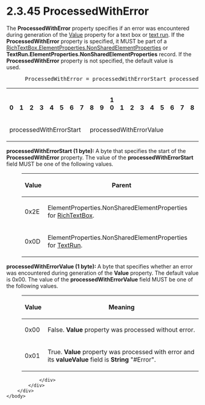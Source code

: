 <html dir="LTR" xmlns:mshelp="http://msdn.microsoft.com/mshelp" xmlns:ddue="http://ddue.schemas.microsoft.com/authoring/2003/5" xmlns:xlink="http://www.w3.org/1999/xlink" xmlns:tool="http://www.microsoft.com/tooltip">
    <head>
        <meta http-equiv="Content-Type" content="text/html; CHARSET=utf-8"></meta>
        <meta name="save" content="history"></meta>
        <title>2.3.45 ProcessedWithError</title>
        <xml>
            <mshelp:toctitle title="2.3.45 ProcessedWithError"></mshelp:toctitle>
            <mshelp:rltitle title="[MS-RPL]: ProcessedWithError"></mshelp:rltitle>
            <mshelp:keyword index="A" term="b98627ed-202b-42ab-ad85-e676fe6757e2"></mshelp:keyword>
            <mshelp:attr name="DCSext.ContentType" value="open specification"></mshelp:attr>
            <mshelp:attr name="AssetID" value="b98627ed-202b-42ab-ad85-e676fe6757e2"></mshelp:attr>
            <mshelp:attr name="TopicType" value="kbRef"></mshelp:attr>
            <mshelp:attr name="DCSext.Title" value="[MS-RPL]: ProcessedWithError" />
        </xml>
    </head>
    <body>
        <div id="header">
            <h1 class="heading">2.3.45 ProcessedWithError</h1>
        </div>
        <div id="mainSection">
            <div id="mainBody">
                <div id="allHistory" class="saveHistory"></div>
                <div id="sectionSection0" class="section" name="collapseableSection">
                    

<p>The <b>ProcessedWithError</b> property specifies if an error
was encountered during generation of the <a href="3f7eea86-e226-47e0-bcc0-0b71b90172e1.md">Value</a> property for a text
box or <a href="75ae48f7-746b-4b41-919c-6699fa28b3ef.md#gt_393612a7-9552-48b0-abf6-0371dbd6d553">text run</a>. If the <b>ProcessedWithError</b>
property is specified, it MUST be part of a <a href="1b1b7882-84bb-47d4-a3d2-b020b8d23d7a.md">RichTextBox.ElementProperties.NonSharedElementProperties</a>
or <b>TextRun.ElementProperties.NonSharedElementProperties</b> record. If the <b>ProcessedWithError</b>
property is not specified, the default value is used.          </p>

<dl>
<dd>
<div><pre> ProcessedWithError = processedWithErrorStart processedWithErrorValue
</pre></div>
</dd></dl>

<table>
 <tr>
  <th><p><br>0</p></th>
  <th><p><br>1</p></th>
  <th><p><br>2</p></th>
  <th><p><br>3</p></th>
  <th><p><br>4</p></th>
  <th><p><br>5</p></th>
  <th><p><br>6</p></th>
  <th><p><br>7</p></th>
  <th><p><br>8</p></th>
  <th><p><br>9</p></th>
  <th><p>1<br>0</p></th>
  <th><p><br>1</p></th>
  <th><p><br>2</p></th>
  <th><p><br>3</p></th>
  <th><p><br>4</p></th>
  <th><p><br>5</p></th>
  <th><p><br>6</p></th>
  <th><p><br>7</p></th>
  <th><p><br>8</p></th>
  <th><p><br>9</p></th>
  <th><p>2<br>0</p></th>
  <th><p><br>1</p></th>
  <th><p><br>2</p></th>
  <th><p><br>3</p></th>
  <th><p><br>4</p></th>
  <th><p><br>5</p></th>
  <th><p><br>6</p></th>
  <th><p><br>7</p></th>
  <th><p><br>8</p></th>
  <th><p><br>9</p></th>
  <th><p>3<br>0</p></th>
  <th><p><br>1</p></th>
 </tr>
 <tr>
  <td colspan="8">
  <p>processedWithErrorStart</p>
  </td>
  <td colspan="8">
  <p>processedWithErrorValue</p>
  </td>
  
 </tr>
</table>

<p><b>processedWithErrorStart (1 byte): </b>A byte that
specifies the start of the <b>ProcessedWithError</b> property. The value of the
<b>processedWithErrorStart</b> field MUST be one of the following values.</p>

<dl>
<dd>
<table>
 <thead>
  <tr>
   <th>
   <p>Value</p>
   </th>
   <th>
   <p>Parent</p>
   </th>
  </tr>
 </thead>
 <tr>
  <td>
  <p>0x2E</p>
  </td>
  <td>
  <p>ElementProperties.NonSharedElementProperties for <a href="e1999254-e8d4-4998-8ef5-00e0991ab9c7.md">RichTextBox</a>.</p>
  </td>
 </tr>
 <tr>
  <td>
  <p>0x0D</p>
  </td>
  <td>
  <p>ElementProperties.NonSharedElementProperties for <a href="d27cece2-1118-4553-9c3d-2b46180055ec.md">TextRun</a>.</p>
  </td>
 </tr>
</table>
</dd></dl>

<p><b>processedWithErrorValue (1 byte): </b>A byte that
specifies whether an error was encountered during generation of the <b>Value</b>
property. The default value is 0x00. The value of the <b>processedWithErrorValue</b>
field MUST be one of the following values. </p>

<dl>
<dd>
<table>
 <thead>
  <tr>
   <th>
   <p>Value</p>
   </th>
   <th>
   <p>Meaning</p>
   </th>
  </tr>
 </thead>
 <tr>
  <td>
  <p>0x00</p>
  </td>
  <td>
  <p>False. <b>Value</b> property was processed without
  error.</p>
  </td>
 </tr>
 <tr>
  <td>
  <p>0x01</p>
  </td>
  <td>
  <p>True. <b>Value</b> property was processed with error
  and its <b>valueValue</b> field is <b>String</b> &quot;#Error&quot;. </p>
  </td>
 </tr>
</table>
</dd></dl>

<p> </p>


                </div>
            </div>
        </div>
    </body>
</html>